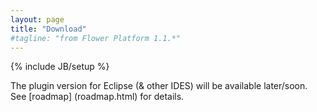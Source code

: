 ```yaml
---
layout: page
title: "Download"
#tagline: "from Flower Platform 1.1.*"
---
```


{% include JB/setup %}

The plugin version for Eclipse (& other IDES) will be available later/soon. See [roadmap] (roadmap.html) for details.